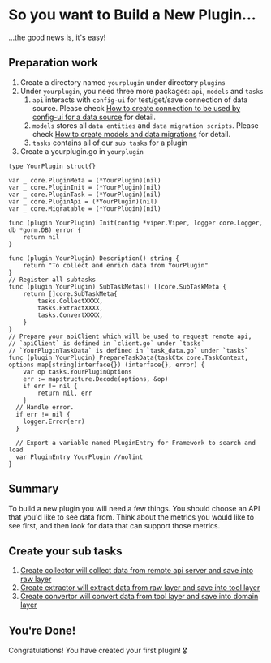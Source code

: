 # So you want to Build a New Plugin...

...the good news is, it's easy!

## Preparation work
1. Create a directory named `yourplugin` under directory `plugins`
2. Under `yourplugin`, you need three more packages: `api`, `models` and `tasks`
    1. `api` interacts with `config-ui` for test/get/save connection of data source. Please check [How to create connection to be used by config-ui for a data source]() for detail.
    2. `models` stores all `data entities` and `data migration scripts`. Please check [How to create models and data migrations]() for detail.
    3. `tasks` contains all of our `sub tasks` for a plugin
3. Create a yourplugin.go in `yourplugin`
```golang
type YourPlugin struct{}

var _ core.PluginMeta = (*YourPlugin)(nil)
var _ core.PluginInit = (*YourPlugin)(nil)
var _ core.PluginTask = (*YourPlugin)(nil)
var _ core.PluginApi = (*YourPlugin)(nil)
var _ core.Migratable = (*YourPlugin)(nil)

func (plugin YourPlugin) Init(config *viper.Viper, logger core.Logger, db *gorm.DB) error {
	return nil
}

func (plugin YourPlugin) Description() string {
	return "To collect and enrich data from YourPlugin"
}
// Register all subtasks
func (plugin YourPlugin) SubTaskMetas() []core.SubTaskMeta {
	return []core.SubTaskMeta{
		tasks.CollectXXXX,
		tasks.ExtractXXXX,
		tasks.ConvertXXXX,
	}
}
// Prepare your apiClient which will be used to request remote api, 
// `apiClient` is defined in `client.go` under `tasks`
// `YourPluginTaskData` is defined in `task_data.go` under `tasks`
func (plugin YourPlugin) PrepareTaskData(taskCtx core.TaskContext, options map[string]interface{}) (interface{}, error) {
	var op tasks.YourPluginOptions
	err := mapstructure.Decode(options, &op)
	if err != nil {
		return nil, err
	}
  // Handle error.
  if err != nil {
    logger.Error(err)
  }

  // Export a variable named PluginEntry for Framework to search and load
  var PluginEntry YourPlugin //nolint
}
```

## Summary

To build a new plugin you will need a few things. You should choose an API that you'd like to see data from. Think about the metrics you would like to see first, and then look for data that can support those metrics.

## Create your sub tasks

1. [Create collector will collect data from remote api server and save into raw layer]()
2. [Create extractor will extract data from raw layer and save into tool layer]()
3. [Create convertor will convert data from tool layer and save into domain layer]()

## You're Done!

Congratulations! You have created your first plugin! 🎖 
